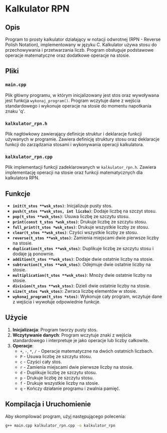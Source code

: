# Kalkulator RPN 

## Opis

Program to prosty kalkulator działający w notacji odwrotnej (RPN - Reverse Polish Notation), implementowany w języku C. Kalkulator używa stosu do przechowywania i przetwarzania liczb. Program obsługuje podstawowe operacje matematyczne oraz dodatkowe operacje na stosie.

## Pliki

### `main.cpp`

Plik główny programu, w którym inicjalizowany jest stos oraz wywoływana jest funkcja `wykonaj_program()`. Program wczytuje dane z wejścia standardowego i wykonuje operacje na stosie do momentu napotkania znaku 'q'.

### `kalkulator_rpn.h`

Plik nagłówkowy zawierający definicje struktur i deklaracje funkcji używanych w programie. Zawiera definicję struktury stosu oraz deklaracje funkcji do zarządzania stosami i wykonywania operacji kalkulatora.

### `kalkulator_rpn.cpp`

Plik implementacji funkcji zadeklarowanych w `kalkulator_rpn.h`. Zawiera implementację operacji na stosie oraz funkcji matematycznych dla kalkulatora RPN.

## Funkcje

- **`init(t_stos **wsk_stos)`**: Inicjalizuje pusty stos.
- **`push(t_stos **wsk_stos, int liczba)`**: Dodaje liczbę na szczyt stosu.
- **`pop(t_stos **wsk_stos)`**: Usuwa liczbę ze szczytu stosu.
- **`print(const t_stos *wsk_stos)`**: Drukuje liczbę ze szczytu stosu.
- **`full_print(t_stos *wsk_stos)`**: Drukuje wszystkie liczby ze stosu.
- **`clear(t_stos **wsk_stos)`**: Czyści wszystkie liczby ze stosu.
- **`reverse(t_stos **wsk_stos)`**: Zamienia miejscami dwie pierwsze liczby na stosie.
- **`duplication(t_stos **wsk_stos)`**: Duplikuje liczbę ze szczytu stosu i dodaje ją ponownie.
- **`addition(t_stos **wsk_stos)`**: Dodaje dwie ostatnie liczby na stosie.
- **`subtraction(t_stos **wsk_stos)`**: Odejmuje dwie ostatnie liczby na stosie.
- **`multiplication(t_stos **wsk_stos)`**: Mnoży dwie ostatnie liczby na stosie.
- **`division(t_stos **wsk_stos)`**: Dzieli dwie ostatnie liczby na stosie.
- **`size(t_stos *wsk_stos)`**: Zwraca liczbę elementów w stosie.
- **`wykonaj_program(t_stos *stos)`**: Wykonuje cały program, wczytuje dane z wejścia i wywołuje odpowiednie funkcje.

## Użycie

1. **Inicjalizacja**: Program tworzy pusty stos.
2. **Wczytywanie danych**: Program wczytuje znaki z wejścia standardowego i interpretuje je jako operacje lub liczby całkowite.
3. **Operacje**:
   - `+`, `-`, `*`, `/` - Operacje matematyczne na dwóch ostatnich liczbach.
   - `P` - Usuwa liczbę ze szczytu stosu.
   - `c` - Czyści cały stos.
   - `r` - Zamienia miejscami dwie pierwsze liczby na stosie.
   - `d` - Duplikuje liczbę ze szczytu stosu.
   - `p` - Drukuje liczbę ze szczytu stosu.
   - `f` - Drukuje wszystkie liczby na stosie.
   - `q` - Kończy działanie programu i zwalnia pamięć.

## Kompilacja i Uruchomienie

Aby skompilować program, użyj następującego polecenia:

```sh
g++ main.cpp kalkulator_rpn.cpp -o kalkulator_rpn
